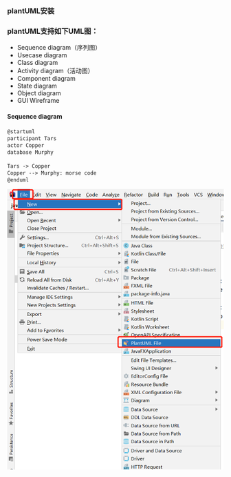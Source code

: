 ### plantUML安装







### plantUML支持如下UML图：

- Sequence diagram（序列图）
- Usecase diagram
- Class diagram
- Activity diagram（活动图）
- Component diagram
- State diagram
- Object diagram
- GUI Wireframe

#### Sequence diagram

```
@startuml
participant Tars
actor Copper
database Murphy

Tars -> Copper
Copper --> Murphy: morse code
@enduml
```

![plantUML1](https://github.com/youcai922/youcai922.github.io/blob/main/99.src/img/plantUML1.png)


